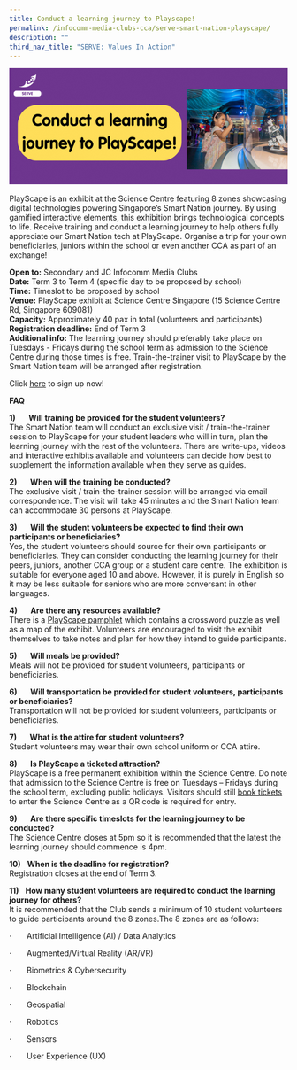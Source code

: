 ```yaml
---
title: Conduct a learning journey to Playscape!
permalink: /infocomm-media-clubs-cca/serve-smart-nation-playscape/
description: ""
third_nav_title: "SERVE: Values In Action"
---
```

![](/images/Icmclub/website%20playscape.png)

PlayScape is an exhibit at the Science Centre featuring 8 zones showcasing digital technologies powering Singapore’s Smart Nation journey. By using gamified interactive elements, this exhibition brings technological concepts to life. 
Receive training and conduct a learning journey to help others fully appreciate our Smart Nation tech at PlayScape. Organise a trip for your own beneficiaries, juniors within the school or even another CCA as part of an exchange!

**Open to:** Secondary and JC Infocomm Media Clubs<br>
**Date:** Term 3 to Term 4 (specific day to be proposed by school)<br>
**Time:** Timeslot to be proposed by school<br>
**Venue:** PlayScape exhibit at Science Centre Singapore (15 Science Centre Rd, Singapore 609081)<br>
**Capacity:** Approximately 40 pax in total (volunteers and participants)<br>
**Registration deadline:** End of Term 3<br>
**Additional info:** The learning journey should preferably take place on Tuesdays - Fridays during the school term as admission to the Science Centre during those times is free. Train-the-trainer visit to PlayScape by the Smart Nation team will be arranged after registration.  

Click [here](https://form.gov.sg/64b4b63423e54700113360b2) to sign up now!

**FAQ**

**1)**&nbsp;&nbsp;&nbsp;&nbsp;&nbsp; **Will training be provided for the student volunteers?**<br>
The Smart Nation team will conduct an exclusive visit / train-the-trainer session to PlayScape for your student leaders who will in turn, plan the learning journey with the rest of the volunteers. There are write-ups, videos and interactive exhibits available and volunteers can decide how best to supplement the information available when they serve as guides.  
  

**2)**&nbsp;&nbsp;&nbsp;&nbsp;&nbsp; **When will the training be conducted?**<br>
The exclusive visit / train-the-trainer session will be arranged via email correspondence. The visit will take 45 minutes and the Smart Nation team can accommodate 30 persons at PlayScape.  
  

**3)**&nbsp;&nbsp;&nbsp;&nbsp;&nbsp; **Will the student volunteers be expected to find their own participants or beneficiaries?**<br>
Yes, the student volunteers should source for their own participants or beneficiaries. They can consider conducting the learning journey for their peers, juniors, another CCA group or a student care centre. The exhibition is suitable for everyone aged 10 and above. However, it is purely in English so it may be less suitable for seniors who are more conversant in other languages.&nbsp;  
  

**4)**&nbsp;&nbsp;&nbsp;&nbsp;&nbsp; **Are there any resources available?** <br>There is a [PlayScape pamphlet](https://www.smartnation.gov.sg/community/showcases/playscape/) which contains a crossword puzzle as well as a map of the exhibit. Volunteers are encouraged to visit the exhibit themselves to take notes and plan for how they intend to guide participants.  
  

**5)**&nbsp;&nbsp;&nbsp;&nbsp;&nbsp; **Will meals be provided?** <br>Meals will not be provided for student volunteers, participants or beneficiaries. &nbsp;&nbsp;

**6)**&nbsp;&nbsp;&nbsp;&nbsp;&nbsp; **Will transportation be provided for student volunteers, participants or beneficiaries?** <br>Transportation will not be provided for student volunteers, participants or beneficiaries.  
  

**7)**&nbsp;&nbsp;&nbsp;&nbsp;&nbsp; **What is the attire for student volunteers?**  <br>
Student volunteers may wear their own school uniform or CCA attire.  
  

**8)**&nbsp;&nbsp;&nbsp;&nbsp;&nbsp; **Is PlayScape a ticketed attraction?**<br>  PlayScape is a free permanent exhibition within the Science Centre. Do note that admission to the Science Centre is free on Tuesdays – Fridays during the school term, excluding public holidays. Visitors should still [book tickets](https://www.gevme.com/scsonlinetickets) to enter the Science Centre as a QR code is required for entry.  
  

**9)**&nbsp;&nbsp;&nbsp;&nbsp;&nbsp; **Are there specific timeslots for the learning journey to be conducted?**<br>
The Science Centre closes at 5pm so it is recommended that the latest the learning journey should commence is 4pm.  
  

**10)**&nbsp;&nbsp; **When is the deadline for registration?** <br>Registration closes at the end of Term 3.

**11)**&nbsp;&nbsp; **How many student volunteers are required to conduct the learning journey for others?**<br>
It is recommended that the Club sends a minimum of 10 student volunteers to guide participants around the 8 zones.The 8 zones are as follows:

·&nbsp;&nbsp;&nbsp;&nbsp;&nbsp;&nbsp; Artificial Intelligence (AI) / Data Analytics

·&nbsp;&nbsp;&nbsp;&nbsp;&nbsp;&nbsp; Augmented/Virtual Reality (AR/VR)

·&nbsp;&nbsp;&nbsp;&nbsp;&nbsp;&nbsp; Biometrics &amp; Cybersecurity

·&nbsp;&nbsp;&nbsp;&nbsp;&nbsp;&nbsp; Blockchain

·&nbsp;&nbsp;&nbsp;&nbsp;&nbsp;&nbsp; Geospatial

·&nbsp;&nbsp;&nbsp;&nbsp;&nbsp;&nbsp; Robotics

·&nbsp;&nbsp;&nbsp;&nbsp;&nbsp;&nbsp; Sensors<br>

·&nbsp;&nbsp;&nbsp;&nbsp;&nbsp;&nbsp; User Experience (UX)

